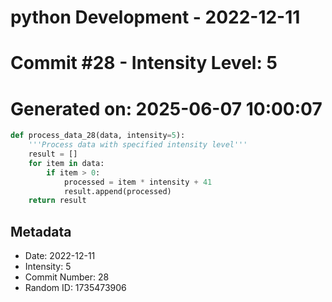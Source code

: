 ﻿# python Development - 2022-12-11
# Commit #28 - Intensity Level: 5
# Generated on: 2025-06-07 10:00:07
```python
def process_data_28(data, intensity=5):
    '''Process data with specified intensity level'''
    result = []
    for item in data:
        if item > 0:
            processed = item * intensity + 41
            result.append(processed)
    return result
```
## Metadata
- Date: 2022-12-11
- Intensity: 5
- Commit Number: 28
- Random ID: 1735473906
